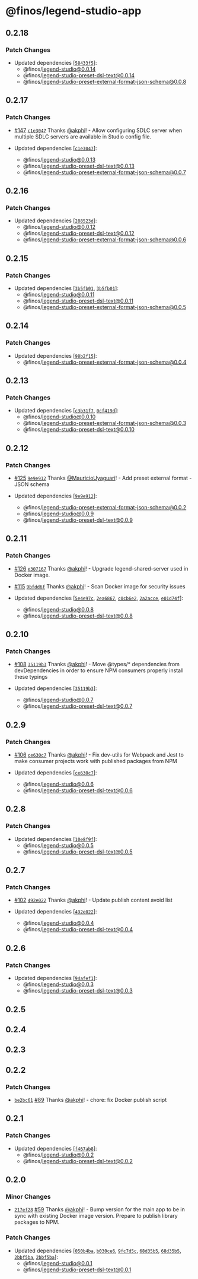 # @finos/legend-studio-app

## 0.2.18

### Patch Changes

- Updated dependencies [[`58433f5`](https://github.com/finos/legend-studio/commit/58433f5e9f65571a6ca57da60dfb264fb7ef051a)]:
  - @finos/legend-studio@0.0.14
  - @finos/legend-studio-preset-dsl-text@0.0.14
  - @finos/legend-studio-preset-external-format-json-schema@0.0.8

## 0.2.17

### Patch Changes

- [#147](https://github.com/finos/legend-studio/pull/147) [`c1e3047`](https://github.com/finos/legend-studio/commit/c1e3047300b1be93c27059b8bf570a76698c5970) Thanks [@akphi](https://github.com/akphi)! - Allow configuring SDLC server when multiple SDLC servers are available in Studio config file.

- Updated dependencies [[`c1e3047`](https://github.com/finos/legend-studio/commit/c1e3047300b1be93c27059b8bf570a76698c5970)]:
  - @finos/legend-studio@0.0.13
  - @finos/legend-studio-preset-dsl-text@0.0.13
  - @finos/legend-studio-preset-external-format-json-schema@0.0.7

## 0.2.16

### Patch Changes

- Updated dependencies [[`288523d`](https://github.com/finos/legend-studio/commit/288523ddf3d37b146f6229189b7174f9e4bd6da8)]:
  - @finos/legend-studio@0.0.12
  - @finos/legend-studio-preset-dsl-text@0.0.12
  - @finos/legend-studio-preset-external-format-json-schema@0.0.6

## 0.2.15

### Patch Changes

- Updated dependencies [[`3b5fb01`](https://github.com/finos/legend-studio/commit/3b5fb01dce4ffa2081c016369f6b8ee715fb5245), [`3b5fb01`](https://github.com/finos/legend-studio/commit/3b5fb01dce4ffa2081c016369f6b8ee715fb5245)]:
  - @finos/legend-studio@0.0.11
  - @finos/legend-studio-preset-dsl-text@0.0.11
  - @finos/legend-studio-preset-external-format-json-schema@0.0.5

## 0.2.14

### Patch Changes

- Updated dependencies [[`98b2f15`](https://github.com/finos/legend-studio/commit/98b2f15d96e8f108ed7e8fe9489b9d31ac7439a5)]:
  - @finos/legend-studio-preset-external-format-json-schema@0.0.4

## 0.2.13

### Patch Changes

- Updated dependencies [[`c3b31f7`](https://github.com/finos/legend-studio/commit/c3b31f7d385ada299be92b3716d6a2a64c179eed), [`0cf419d`](https://github.com/finos/legend-studio/commit/0cf419d8b32c3d97a59785a854382750281c5a66)]:
  - @finos/legend-studio@0.0.10
  - @finos/legend-studio-preset-external-format-json-schema@0.0.3
  - @finos/legend-studio-preset-dsl-text@0.0.10

## 0.2.12

### Patch Changes

- [#125](https://github.com/finos/legend-studio/pull/125) [`9e9e912`](https://github.com/finos/legend-studio/commit/9e9e91272a351b75ff2d694b3ceb1342c067ee77) Thanks [@MauricioUyaguari](https://github.com/MauricioUyaguari)! - Add preset external format - JSON schema

- Updated dependencies [[`9e9e912`](https://github.com/finos/legend-studio/commit/9e9e91272a351b75ff2d694b3ceb1342c067ee77)]:
  - @finos/legend-studio-preset-external-format-json-schema@0.0.2
  - @finos/legend-studio@0.0.9
  - @finos/legend-studio-preset-dsl-text@0.0.9

## 0.2.11

### Patch Changes

- [#126](https://github.com/finos/legend-studio/pull/126) [`e307167`](https://github.com/finos/legend-studio/commit/e307167ecde868aa88077fc693a5850fe160acb7) Thanks [@akphi](https://github.com/akphi)! - Upgrade legend-shared-server used in Docker image.

* [#115](https://github.com/finos/legend-studio/pull/115) [`9bfdd6f`](https://github.com/finos/legend-studio/commit/9bfdd6fbdf649d1a411e0263c2af1bfeb2d1e2b3) Thanks [@akphi](https://github.com/akphi)! - Scan Docker image for security issues

* Updated dependencies [[`5e4e97c`](https://github.com/finos/legend-studio/commit/5e4e97c8f704b529cbfed3109a24bef30ebb98a8), [`2ea6867`](https://github.com/finos/legend-studio/commit/2ea6867695a0a00e02b08eadd5ec7db3d384ec6f), [`c0cb6e2`](https://github.com/finos/legend-studio/commit/c0cb6e23acced19135bcb9122ad74d9ff0a02a96), [`2a2acce`](https://github.com/finos/legend-studio/commit/2a2acced59e9dea97706dd6dcb25332862231f40), [`e01d74f`](https://github.com/finos/legend-studio/commit/e01d74fac0a0befd01621c285244cf5732bb3a39)]:
  - @finos/legend-studio@0.0.8
  - @finos/legend-studio-preset-dsl-text@0.0.8

## 0.2.10

### Patch Changes

- [#108](https://github.com/finos/legend-studio/pull/108) [`35119b3`](https://github.com/finos/legend-studio/commit/35119b3421f949da32be5884ace73ab94b010a54) Thanks [@akphi](https://github.com/akphi)! - Move @types/\* dependencies from devDependencies in order to ensure NPM consumers properly install these typings

- Updated dependencies [[`35119b3`](https://github.com/finos/legend-studio/commit/35119b3421f949da32be5884ace73ab94b010a54)]:
  - @finos/legend-studio@0.0.7
  - @finos/legend-studio-preset-dsl-text@0.0.7

## 0.2.9

### Patch Changes

- [#106](https://github.com/finos/legend-studio/pull/106) [`ce630c7`](https://github.com/finos/legend-studio/commit/ce630c7c13b7b52a67d14189d42400cabfd13868) Thanks [@akphi](https://github.com/akphi)! - Fix dev-utils for Webpack and Jest to make consumer projects work with published packages from NPM

- Updated dependencies [[`ce630c7`](https://github.com/finos/legend-studio/commit/ce630c7c13b7b52a67d14189d42400cabfd13868)]:
  - @finos/legend-studio@0.0.6
  - @finos/legend-studio-preset-dsl-text@0.0.6

## 0.2.8

### Patch Changes

- Updated dependencies [[`10e8f9f`](https://github.com/finos/legend-studio/commit/10e8f9f714d9376600ae8c4260405573372a24b4)]:
  - @finos/legend-studio@0.0.5
  - @finos/legend-studio-preset-dsl-text@0.0.5

## 0.2.7

### Patch Changes

- [#102](https://github.com/finos/legend-studio/pull/102) [`492e022`](https://github.com/finos/legend-studio/commit/492e02229d27fc5ef0e1bafbbd8672de0449081f) Thanks [@akphi](https://github.com/akphi)! - Update publish content avoid list

- Updated dependencies [[`492e022`](https://github.com/finos/legend-studio/commit/492e02229d27fc5ef0e1bafbbd8672de0449081f)]:
  - @finos/legend-studio@0.0.4
  - @finos/legend-studio-preset-dsl-text@0.0.4

## 0.2.6

### Patch Changes

- Updated dependencies [[`94afef1`](https://github.com/finos/legend-studio/commit/94afef1c22d1c3426d9eb5aff055e581fb76c241)]:
  - @finos/legend-studio@0.0.3
  - @finos/legend-studio-preset-dsl-text@0.0.3

## 0.2.5

## 0.2.4

## 0.2.3

## 0.2.2

### Patch Changes

- [`be2bc61`](https://github.com/finos/legend-studio/commit/be2bc612caad9cc18d68914fda4991115573e7fa) [#89](https://github.com/finos/legend-studio/pull/89) Thanks [@akphi](https://github.com/akphi)! - chore: fix Docker publish script

## 0.2.1

### Patch Changes

- Updated dependencies [[`f467ab8`](https://github.com/finos/legend-studio/commit/f467ab8a2efb9a283429c0997428269d3595a17a)]:
  - @finos/legend-studio@0.0.2
  - @finos/legend-studio-preset-dsl-text@0.0.2

## 0.2.0

### Minor Changes

- [`217ef28`](https://github.com/finos/legend-studio/commit/217ef2843aeae192b500c54f0034b4c310d32770) [#59](https://github.com/finos/legend-studio/pull/59) Thanks [@akphi](https://github.com/akphi)! - Bump version for the main app to be in sync with existing Docker image version. Prepare to publish library packages to NPM.

### Patch Changes

- Updated dependencies [[`050b4ba`](https://github.com/finos/legend-studio/commit/050b4ba205d63abbc0c92d01e7538817c2ad4e42), [`b030ce6`](https://github.com/finos/legend-studio/commit/b030ce6d789bd564709c9d0d8d88e41fc7d3060a), [`9fc7d5c`](https://github.com/finos/legend-studio/commit/9fc7d5c26ddb441b2c6d1f9759132cb7d33f0c8d), [`68d35b5`](https://github.com/finos/legend-studio/commit/68d35b5a03797dabc7ef3315952cc38d0b55ad25), [`68d35b5`](https://github.com/finos/legend-studio/commit/68d35b5a03797dabc7ef3315952cc38d0b55ad25), [`2bbf5ba`](https://github.com/finos/legend-studio/commit/2bbf5baf337350d4deae7c28032cc4d473ffc600), [`2bbf5ba`](https://github.com/finos/legend-studio/commit/2bbf5baf337350d4deae7c28032cc4d473ffc600)]:
  - @finos/legend-studio@0.0.1
  - @finos/legend-studio-preset-dsl-text@0.0.1
